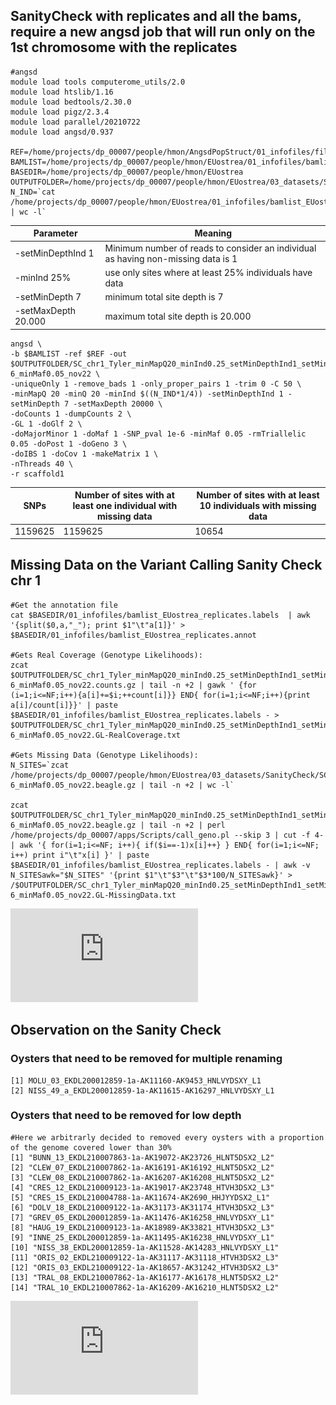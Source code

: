 ## SanityCheck with replicates and all the bams, require a new angsd job that will run only on the 1st chromosome with the replicates 


    #angsd
    module load tools computerome_utils/2.0
    module load htslib/1.16
    module load bedtools/2.30.0
    module load pigz/2.3.4
    module load parallel/20210722
    module load angsd/0.937

    REF=/home/projects/dp_00007/people/hmon/AngsdPopStruct/01_infofiles/fileOegenome10scaffoldC3G.fasta
    BAMLIST=/home/projects/dp_00007/people/hmon/EUostrea/01_infofiles/bamlist_EUostrea_replicates.txt
    BASEDIR=/home/projects/dp_00007/people/hmon/EUostrea
    OUTPUTFOLDER=/home/projects/dp_00007/people/hmon/EUostrea/03_datasets/SanityCheck
    N_IND=`cat /home/projects/dp_00007/people/hmon/EUostrea/01_infofiles/bamlist_EUostrea_replicates.txt | wc -l`

Parameter | Meaning |
--- | --- |
-setMinDepthInd 1 | Minimum number of reads to consider an individual as having non-missing data is 1 |
-minInd 25% | use only sites where at least 25% individuals have data |
-setMinDepth 7 | minimum total site depth is 7  |
-setMaxDepth 20.000 | maximum total site depth is 20.000|

    angsd \
    -b $BAMLIST -ref $REF -out $OUTPUTFOLDER/SC_chr1_Tyler_minMapQ20_minInd0.25_setMinDepthInd1_setMinDepth7_rmTriallelic0.05minMaf0.05__setMaxDepth20000_SNPpval1e-6_minMaf0.05_nov22 \
    -uniqueOnly 1 -remove_bads 1 -only_proper_pairs 1 -trim 0 -C 50 \
    -minMapQ 20 -minQ 20 -minInd $((N_IND*1/4)) -setMinDepthInd 1 -setMinDepth 7 -setMaxDepth 20000 \
    -doCounts 1 -dumpCounts 2 \
    -GL 1 -doGlf 2 \
    -doMajorMinor 1 -doMaf 1 -SNP_pval 1e-6 -minMaf 0.05 -rmTriallelic 0.05 -doPost 1 -doGeno 3 \
    -doIBS 1 -doCov 1 -makeMatrix 1 \
    -nThreads 40 \
    -r scaffold1

SNPs |  Number of sites with at least one individual with missing data | Number of sites with at least 10 individuals with missing data |
--- | --- | --- |
1159625 | 1159625 | 10654 |


## Missing Data on the Variant Calling Sanity Check chr 1
    #Get the annotation file 
    cat $BASEDIR/01_infofiles/bamlist_EUostrea_replicates.labels  | awk '{split($0,a,"_"); print $1"\t"a[1]}' > $BASEDIR/01_infofiles/bamlist_EUostrea_replicates.annot

    #Gets Real Coverage (Genotype Likelihoods):
    zcat $OUTPUTFOLDER/SC_chr1_Tyler_minMapQ20_minInd0.25_setMinDepthInd1_setMinDepth7_rmTriallelic0.05minMaf0.05__setMaxDepth20000_SNPpval1e-6_minMaf0.05_nov22.counts.gz | tail -n +2 | gawk ' {for (i=1;i<=NF;i++){a[i]+=$i;++count[i]}} END{ for(i=1;i<=NF;i++){print a[i]/count[i]}}' | paste $BASEDIR/01_infofiles/bamlist_EUostrea_replicates.labels - > $OUTPUTFOLDER/SC_chr1_Tyler_minMapQ20_minInd0.25_setMinDepthInd1_setMinDepth7_rmTriallelic0.05minMaf0.05__setMaxDepth20000_SNPpval1e-6_minMaf0.05_nov22.GL-RealCoverage.txt

    #Gets Missing Data (Genotype Likelihoods):
    N_SITES=`zcat /home/projects/dp_00007/people/hmon/EUostrea/03_datasets/SanityCheck/SC_chr1_Tyler_minMapQ20_minInd0.25_setMinDepthInd1_setMinDepth7_rmTriallelic0.05minMaf0.05__setMaxDepth20000_SNPpval1e-6_minMaf0.05_nov22.beagle.gz | tail -n +2 | wc -l`

    zcat $OUTPUTFOLDER/SC_chr1_Tyler_minMapQ20_minInd0.25_setMinDepthInd1_setMinDepth7_rmTriallelic0.05minMaf0.05__setMaxDepth20000_SNPpval1e-6_minMaf0.05_nov22.beagle.gz | tail -n +2 | perl /home/projects/dp_00007/apps/Scripts/call_geno.pl --skip 3 | cut -f 4- | awk '{ for(i=1;i<=NF; i++){ if($i==-1)x[i]++} } END{ for(i=1;i<=NF; i++) print i"\t"x[i] }' | paste $BASEDIR/01_infofiles/bamlist_EUostrea_replicates.labels - | awk -v N_SITESawk="$N_SITES" '{print $1"\t"$3"\t"$3*100/N_SITESawk}' > /$OUTPUTFOLDER/SC_chr1_Tyler_minMapQ20_minInd0.25_setMinDepthInd1_setMinDepth7_rmTriallelic0.05minMaf0.05__setMaxDepth20000_SNPpval1e-6_minMaf0.05_nov22.GL-MissingData.txt

![PCA](https://github.com/HomereAMK/EUostrea/blob/main/Figures/SanityCheck/MissingPCA_SC_chr1_Tyler_minMapQ20_minInd0.25_setMinDepthInd1_setMinDepth7_rmTriallelic0.05minMaf0.05__setMaxDepth20000_SNPpval1e-6_minMaf0.05_nov22.pdf)<!-- -->



## Observation on the Sanity Check
### Oysters that need to be removed for multiple renaming 

    [1] MOLU_03_EKDL200012859-1a-AK11160-AK9453_HNLVYDSXY_L1
    [2] NISS_49_a_EKDL200012859-1a-AK11615-AK16297_HNLVYDSXY_L1

### Oysters that need to be removed for low depth
    
    #Here we arbitrarly decided to removed every oysters with a proportion of the genome covered lower than 30%
    [1] "BUNN_13_EKDL210007863-1a-AK19072-AK23726_HLNT5DSX2_L2"
    [2] "CLEW_07_EKDL210007862-1a-AK16191-AK16192_HLNT5DSX2_L2"
    [3] "CLEW_08_EKDL210007862-1a-AK16207-AK16208_HLNT5DSX2_L2"
    [4] "CRES_12_EKDL210009123-1a-AK19017-AK23748_HTVH3DSX2_L3"
    [5] "CRES_15_EKDL210004788-1a-AK11674-AK2690_HHJYYDSX2_L1" 
    [6] "DOLV_18_EKDL210009122-1a-AK31173-AK31174_HTVH3DSX2_L3"
    [7] "GREV_05_EKDL200012859-1a-AK11476-AK16258_HNLVYDSXY_L1"
    [8] "HAUG_19_EKDL210009123-1a-AK18989-AK33821_HTVH3DSX2_L3"
    [9] "INNE_25_EKDL200012859-1a-AK11495-AK16238_HNLVYDSXY_L1"
    [10] "NISS_38_EKDL200012859-1a-AK11528-AK14283_HNLVYDSXY_L1"
    [11] "ORIS_02_EKDL210009122-1a-AK31117-AK31118_HTVH3DSX2_L3"
    [12] "ORIS_03_EKDL210009122-1a-AK18657-AK31242_HTVH3DSX2_L3"
    [13] "TRAL_08_EKDL210007862-1a-AK16177-AK16178_HLNT5DSX2_L2"
    [14] "TRAL_10_EKDL210007862-1a-AK16209-AK16210_HLNT5DSX2_L2"

![Prop_Genome_covered](https://github.com/HomereAMK/EUostrea/blob/main/Figures/Depth/tmp_Gcov_nov22.pdf)<!-- -->


